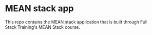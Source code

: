 # MEAN stack app

This repo contains the MEAN stack application that is built through Full Stack Training's MEAN Stack course.
